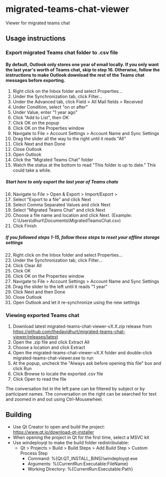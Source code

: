 # migrated-teams-chat-viewer

Viewer for migrated teams chat

## Usage instructions
### Export migrated Teams chat folder to .csv file
#### By default, Outlook only stores one year of email locally. If you only want the last year's worth of Teams chat, skip to step 16. Otherwise, follow the instructions to make Outlook download the rest of the Teams chat messages before exporting.
1. Right click on the Inbox folder and select Properties... 
2. Under the Synchronization tab, click Filter... 
3. Under the Advanced tab, click Field > All Mail fields > Received 
4. Under Condition, select "on or after" 
5. Under Value, enter "1 year ago" 
6. Click "Add to List", then OK 
7. Click OK on the popup 
8. Click OK on the Properties window 
9. Navigate to File > Account Settings > Account Name and Sync Settings 
10. Drag the slider all the way to the right until it reads "All" 
11. Click Next and then Done 
12. Close Outlook 
13. Open Outlook 
14. Click the "Migrated Teams Chat" folder 
15. Watch the status at the bottom to read "This folder is up to date." This could take a while.
##### Start here to only export the last year of Teams chats
16. Navigate to File > Open & Export > Import/Export > 
17. Select "Export to a file" and click Next 
18. Select Comma Separated Values and click Next 
19. Select "Migrated Teams Chat" and click Next 
20. Choose a file name and location and click Next. (Example: C:\Users\dhurt\Documents\MigratedTeamsChat.csv) 
21. Click Finish
##### If you followed steps 1-15, follow these steps to reset your offline storage settings
22. Right click on the Inbox folder and select Properties... 
23. Under the Synchronization tab, click Filter... 
24. Click Clear All
25. Click OK
26. Click OK on the Properties window
27. Navigate to File > Account Settings > Account Name and Sync Settings 
28. Drag the slider to the left until it reads "1 year" 
29. Click Next and then Done 
30. Close Outlook 
31. Open Outlook and let it re-synchronize using the new settings

### Viewing exported Teams chat
1. Download latest migrated-teams-chat-viewer-vX.X.zip release from https://github.com/thedavidhurt/migrated-teams-chat-viewer/releases/latest
2. Open the .zip file and click Extract All
3. Choose a location and click Extract
4. Open the migrated-teams-chat-viewer-vX.X folder and double-click migrated-teams-chat-viewer.exe to run
5. At the popup, uncheck the "Always ask before opening this file" box and click Run
6. Click Browse to locate the exported .csv file
7. Click Open to read the file

The conversation list in the left pane can be filtered by subject or by participant names.
The conversation on the right can be searched for text and zoomed in and out using Ctrl-Mousewheel.

## Building
*  Use Qt Creator to open and build the project: https://www.qt.io/download-qt-installer
*  When opening the project in Qt for the first time, select a MSVC kit
*  Use windeployqt to make the build folder redistributable:
    *  Qt > Projects > Build > Build Steps > Add Build Step > Custom Process Step
        *  Command: %{Qt:QT_INSTALL_BINS}\windeployqt.exe
        *  Arguments: %{CurrentRun:Executable:FileName}
        *  Working Directory: %{CurrentRun:Executable:Path}
